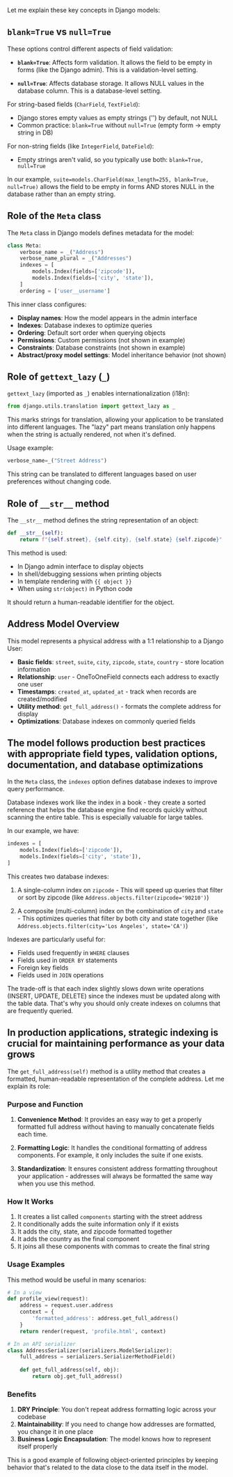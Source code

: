 Let me explain these key concepts in Django models:

## `blank=True` vs `null=True`

These options control different aspects of field validation:

- **`blank=True`**: Affects form validation. It allows the field to be empty in forms (like the Django admin). This is a validation-level setting.

- **`null=True`**: Affects database storage. It allows NULL values in the database column. This is a database-level setting.

For string-based fields (`CharField`, `TextField`):

- Django stores empty values as empty strings ('') by default, not NULL
- Common practice: `blank=True` without `null=True` (empty form → empty string in DB)

For non-string fields (like `IntegerField`, `DateField`):

- Empty strings aren't valid, so you typically use both: `blank=True, null=True`

In our example, `suite=models.CharField(max_length=255, blank=True, null=True)` allows the field to be empty in forms AND stores NULL in the database rather than an empty string.

## Role of the `Meta` class

The `Meta` class in Django models defines metadata for the model:

```python
class Meta:
    verbose_name = _("Address")
    verbose_name_plural = _("Addresses")
    indexes = [
        models.Index(fields=['zipcode']),
        models.Index(fields=['city', 'state']),
    ]
    ordering = ['user__username']
```

This inner class configures:

- **Display names**: How the model appears in the admin interface
- **Indexes**: Database indexes to optimize queries
- **Ordering**: Default sort order when querying objects
- **Permissions**: Custom permissions (not shown in example)
- **Constraints**: Database constraints (not shown in example)
- **Abstract/proxy model settings**: Model inheritance behavior (not shown)

## Role of `gettext_lazy` (`_`)

`gettext_lazy` (imported as `_`) enables internationalization (i18n):

```python
from django.utils.translation import gettext_lazy as _
```

This marks strings for translation, allowing your application to be translated into different languages. The "lazy" part means translation only happens when the string is actually rendered, not when it's defined.

Usage example:

```python
verbose_name=_("Street Address")
```

This string can be translated to different languages based on user preferences without changing code.

## Role of `__str__` method

The `__str__` method defines the string representation of an object:

```python
def __str__(self):
    return f"{self.street}, {self.city}, {self.state} {self.zipcode}"
```

This method is used:

- In Django admin interface to display objects
- In shell/debugging sessions when printing objects
- In template rendering with `{{ object }}`
- When using `str(object)` in Python code

It should return a human-readable identifier for the object.

## Address Model Overview

This model represents a physical address with a 1:1 relationship to a Django User:

- **Basic fields**: `street`, `suite`, `city`, `zipcode`, `state`, `country` - store location information
- **Relationship**: `user` - OneToOneField connects each address to exactly one user
- **Timestamps**: `created_at`, `updated_at` - track when records are created/modified
- **Utility method**: `get_full_address()` - formats the complete address for display
- **Optimizations**: Database indexes on commonly queried fields

The model follows production best practices with appropriate field types, validation options, documentation, and database optimizations
---

In the `Meta` class, the `indexes` option defines database indexes to improve query performance.

Database indexes work like the index in a book - they create a sorted reference that helps the database engine find records quickly without scanning the entire table. This is especially valuable for large tables.

In our example, we have:

```python
indexes = [
    models.Index(fields=['zipcode']),
    models.Index(fields=['city', 'state']),
]
```

This creates two database indexes:

1. A single-column index on `zipcode` - This will speed up queries that filter or sort by zipcode (like `Address.objects.filter(zipcode='90210')`)

2. A composite (multi-column) index on the combination of `city` and `state` - This optimizes queries that filter by both city and state together (like `Address.objects.filter(city='Los Angeles', state='CA')`)

Indexes are particularly useful for:

- Fields used frequently in `WHERE` clauses
- Fields used in `ORDER BY` statements
- Foreign key fields
- Fields used in `JOIN` operations

The trade-off is that each index slightly slows down write operations (INSERT, UPDATE, DELETE) since the indexes must be updated along with the table data. That's why you should only create indexes on columns that are frequently queried.

In production applications, strategic indexing is crucial for maintaining performance as your data grows
---

The `get_full_address(self)` method is a utility method that creates a formatted, human-readable representation of the complete address. Let me explain its role:

### Purpose and Function

1. **Convenience Method**: It provides an easy way to get a properly formatted full address without having to manually concatenate fields each time.

2. **Formatting Logic**: It handles the conditional formatting of address components. For example, it only includes the suite if one exists.

3. **Standardization**: It ensures consistent address formatting throughout your application - addresses will always be formatted the same way when you use this method.

### How It Works

1. It creates a list called `components` starting with the street address
2. It conditionally adds the suite information only if it exists
3. It adds the city, state, and zipcode formatted together
4. It adds the country as the final component
5. It joins all these components with commas to create the final string

### Usage Examples

This method would be useful in many scenarios:

```python
# In a view
def profile_view(request):
    address = request.user.address
    context = {
        'formatted_address': address.get_full_address()
    }
    return render(request, 'profile.html', context)

# In an API serializer
class AddressSerializer(serializers.ModelSerializer):
    full_address = serializers.SerializerMethodField()
    
    def get_full_address(self, obj):
        return obj.get_full_address()
```

### Benefits

1. **DRY Principle**: You don't repeat address formatting logic across your codebase
2. **Maintainability**: If you need to change how addresses are formatted, you change it in one place
3. **Business Logic Encapsulation**: The model knows how to represent itself properly

This is a good example of following object-oriented principles by keeping behavior that's related to the data close to the data itself in the model.
